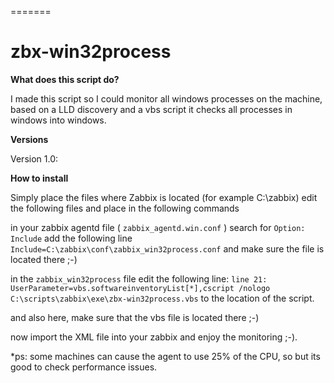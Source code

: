 =======
# zbx-win32process


**What does this script do?**

I made this script so I could monitor all windows processes on the machine,
based on a LLD discovery and a vbs script it checks all processes in windows into windows.

**Versions**

Version 1.0:



**How to install**

Simply place the files where Zabbix is located (for example C:\zabbix\)
edit the following files and place in the following commands

in your zabbix agentd file ( `zabbix_agentd.win.conf` )
search for `Option: Include`
add the following line
`Include=C:\zabbix\conf\zabbix_win32process.conf`
and make sure the file is located there ;-)

in the `zabbix_win32process` file edit the following line:
`line 21: UserParameter=vbs.softwareinventoryList[*],cscript /nologo C:\scripts\zabbix\exe\zbx-win32process.vbs`
to the location of the script.

and also here, make sure that the vbs file is located there ;-)


now import the XML file into your zabbix and enjoy the monitoring ;-).

*ps: some machines can cause the agent to use 25% of the CPU, so but its good to check performance issues.